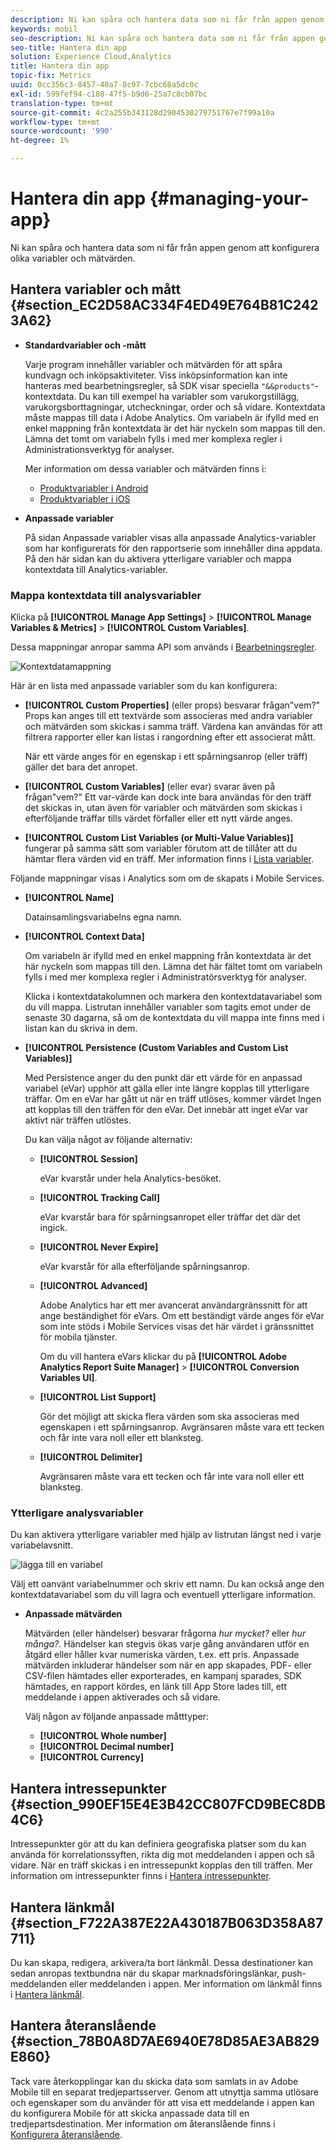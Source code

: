 ```yaml
---
description: Ni kan spåra och hantera data som ni får från appen genom att konfigurera olika variabler och mätvärden.
keywords: mobil
seo-description: Ni kan spåra och hantera data som ni får från appen genom att konfigurera olika variabler och mätvärden.
seo-title: Hantera din app
solution: Experience Cloud,Analytics
title: Hantera din app
topic-fix: Metrics
uuid: 0cc356c3-8457-40a7-8c97-7cbc68a5dc0c
exl-id: 599fef94-c188-47f5-b9d6-25a7c8cb07bc
translation-type: tm+mt
source-git-commit: 4c2a255b343128d2904530279751767e7f99a10a
workflow-type: tm+mt
source-wordcount: '990'
ht-degree: 1%

---
```


# Hantera din app {#managing-your-app}

Ni kan spåra och hantera data som ni får från appen genom att konfigurera olika variabler och mätvärden.

## Hantera variabler och mått {#section_EC2D58AC334F4ED49E764B81C2423A62}

* **Standardvariabler och -mått**

   Varje program innehåller variabler och mätvärden för att spåra kundvagn och inköpsaktiviteter. Viss inköpsinformation kan inte hanteras med bearbetningsregler, så SDK visar speciella `"&&products"`-kontextdata. Du kan till exempel ha variabler som varukorgstillägg, varukorgsborttagningar, utcheckningar, order och så vidare. Kontextdata måste mappas till data i Adobe Analytics. Om variabeln är ifylld med en enkel mappning från kontextdata är det här nyckeln som mappas till den. Lämna det tomt om variabeln fylls i med mer komplexa regler i Administrationsverktyg för analyser.

   Mer information om dessa variabler och mätvärden finns i:

   * [Produktvariabler i Android](/help/android/analytics-main/products/products.md)
   * [Produktvariabler i iOS](/help/ios/analytics-main/products/products.md)

* **Anpassade variabler**

   På sidan Anpassade variabler visas alla anpassade Analytics-variabler som har konfigurerats för den rapportserie som innehåller dina appdata. På den här sidan kan du aktivera ytterligare variabler och mappa kontextdata till Analytics-variabler.

### Mappa kontextdata till analysvariabler

Klicka på **[!UICONTROL Manage App Settings]** > **[!UICONTROL Manage Variables & Metrics]** > **[!UICONTROL Custom Variables]**.

Dessa mappningar anropar samma API som används i [Bearbetningsregler](https://docs.adobe.com/content/help/en/analytics/admin/admin-tools/processing-rules/processing-rules.html).

![Kontextdatamappning](assets/custom_data_content.png)

Här är en lista med anpassade variabler som du kan konfigurera:

* **[!UICONTROL Custom Properties]** (eller props) besvarar frågan&quot;vem?&quot; Props kan anges till ett textvärde som associeras med andra variabler och mätvärden som skickas i samma träff. Värdena kan användas för att filtrera rapporter eller kan listas i rangordning efter ett associerat mått.

   När ett värde anges för en egenskap i ett spårningsanrop (eller träff) gäller det bara det anropet.

* **[!UICONTROL Custom Variables]** (eller evar) svarar även på frågan&quot;vem?&quot; Ett var-värde kan dock inte bara användas för den träff det skickas in, utan även för variabler och mätvärden som skickas i efterföljande träffar tills värdet förfaller eller ett nytt värde anges.
* **[!UICONTROL Custom List Variables (or Multi-Value Variables)]** fungerar på samma sätt som variabler förutom att de tillåter att du hämtar flera värden vid en träff. Mer information finns i [Lista variabler](https://docs.adobe.com/content/help/en/analytics/implementation/javascript-implementation/variables-analytics-reporting/page-variables.html).

Följande mappningar visas i Analytics som om de skapats i Mobile Services.

* **[!UICONTROL Name]**

   Datainsamlingsvariabelns egna namn.

* **[!UICONTROL Context Data]**

   Om variabeln är ifylld med en enkel mappning från kontextdata är det här nyckeln som mappas till den. Lämna det här fältet tomt om variabeln fylls i med mer komplexa regler i Administratörsverktyg för analyser.

   Klicka i kontextdatakolumnen och markera den kontextdatavariabel som du vill mappa. Listrutan innehåller variabler som tagits emot under de senaste 30 dagarna, så om de kontextdata du vill mappa inte finns med i listan kan du skriva in dem.

* **[!UICONTROL Persistence (Custom Variables and Custom List Variables)]**

   Med Persistence anger du den punkt där ett värde för en anpassad variabel (eVar) upphör att gälla eller inte längre kopplas till ytterligare träffar. Om en eVar har gått ut när en träff utlöses, kommer värdet Ingen att kopplas till den träffen för den eVar. Det innebär att inget eVar var aktivt när träffen utlöstes.

   Du kan välja något av följande alternativ:

   * **[!UICONTROL Session]**

      eVar kvarstår under hela Analytics-besöket.

   * **[!UICONTROL Tracking Call]**

      eVar kvarstår bara för spårningsanropet eller träffar det där det ingick.

   * **[!UICONTROL Never Expire]**

      eVar kvarstår för alla efterföljande spårningsanrop.
   * **[!UICONTROL Advanced]**

      Adobe Analytics har ett mer avancerat användargränssnitt för att ange beständighet för eVars. Om ett beständigt värde anges för eVar som inte stöds i Mobile Services visas det här värdet i gränssnittet för mobila tjänster.

      Om du vill hantera eVars klickar du på **[!UICONTROL Adobe Analytics Report Suite Manager]** > **[!UICONTROL Conversion Variables UI]**.

   * **[!UICONTROL List Support]**

      Gör det möjligt att skicka flera värden som ska associeras med egenskapen i ett spårningsanrop. Avgränsaren måste vara ett tecken och får inte vara noll eller ett blanksteg.

   * **[!UICONTROL Delimiter]**

      Avgränsaren måste vara ett tecken och får inte vara noll eller ett blanksteg.

### Ytterligare analysvariabler

Du kan aktivera ytterligare variabler med hjälp av listrutan längst ned i varje variabelavsnitt.

![lägga till en variabel](assets/add_variable.png)

Välj ett oanvänt variabelnummer och skriv ett namn. Du kan också ange den kontextdatavariabel som du vill lagra och eventuell ytterligare information.

* **Anpassade mätvärden**

   Mätvärden (eller händelser) besvarar frågorna *hur mycket?* eller  *hur många?*. Händelser kan stegvis ökas varje gång användaren utför en åtgärd eller håller kvar numeriska värden, t.ex. ett pris. Anpassade mätvärden inkluderar händelser som när en app skapades, PDF- eller CSV-filen hämtades eller exporterades, en kampanj sparades, SDK hämtades, en rapport kördes, en länk till App Store lades till, ett meddelande i appen aktiverades och så vidare.

   Välj någon av följande anpassade måtttyper:

   * **[!UICONTROL Whole number]**
   * **[!UICONTROL Decimal number]**
   * **[!UICONTROL Currency]**

## Hantera intressepunkter {#section_990EF15E4E3B42CC807FCD9BEC8DB4C6}

Intressepunkter gör att du kan definiera geografiska platser som du kan använda för korrelationssyften, rikta dig mot meddelanden i appen och så vidare. När en träff skickas i en intressepunkt kopplas den till träffen. Mer information om intressepunkter finns i [Hantera intressepunkter](/help/using/location/t-manage-points.md).

## Hantera länkmål {#section_F722A387E22A430187B063D358A87711}

Du kan skapa, redigera, arkivera/ta bort länkmål. Dessa destinationer kan sedan anropas textbundna när du skapar marknadsföringslänkar, push-meddelanden eller meddelanden i appen. Mer information om länkmål finns i [Hantera länkmål](/help/using/acquisition-main/c-manage-link-destinations/t-archive-unarchive-link-destinations.md).

## Hantera återanslående {#section_78B0A8D7AE6940E78D85AE3AB829E860}

Tack vare återkopplingar kan du skicka data som samlats in av Adobe Mobile till en separat tredjepartsserver. Genom att utnyttja samma utlösare och egenskaper som du använder för att visa ett meddelande i appen kan du konfigurera Mobile för att skicka anpassade data till en tredjepartsdestination. Mer information om återanslående finns i [Konfigurera återanslående](/help/using/c-manage-app-settings/c-mob-confg-app/signals.md).
